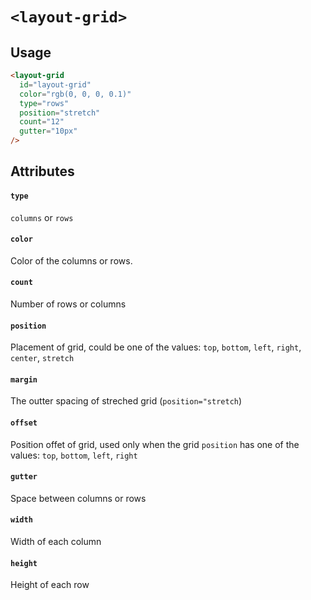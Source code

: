 # `<layout-grid>`

## Usage

```html
<layout-grid
  id="layout-grid"
  color="rgb(0, 0, 0, 0.1)"
  type="rows"
  position="stretch"
  count="12"
  gutter="10px"
/>
```

## Attributes

#### `type`

`columns` or `rows`

#### `color`

Color of the columns or rows.

#### `count`

Number of rows or columns

#### `position`

Placement of grid, could be one of the values: `top`, `bottom`, `left`, `right`, `center`, `stretch`

#### `margin`

The outter spacing of streched grid (`position="stretch`)

#### `offset`

Position offet of grid, used only when the grid `position` has one of the values: `top`, `bottom`, `left`, `right`

#### `gutter`

Space between columns or rows

#### `width`

Width of each column

#### `height`

Height of each row
